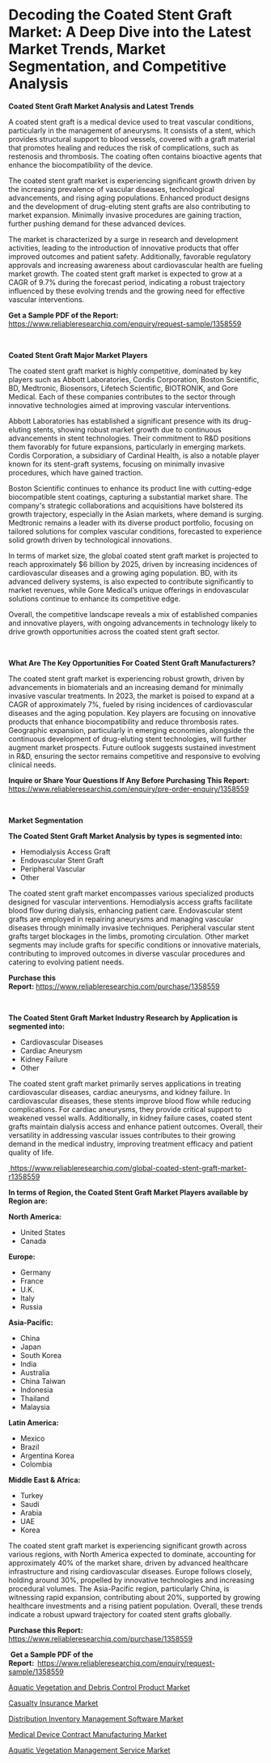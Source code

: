 <p><h1>Decoding the Coated Stent Graft Market: A Deep Dive into the Latest Market Trends, Market Segmentation, and Competitive Analysis</h1></p><p><strong>Coated Stent Graft Market Analysis and Latest Trends</strong></p>
<p><p>A coated stent graft is a medical device used to treat vascular conditions, particularly in the management of aneurysms. It consists of a stent, which provides structural support to blood vessels, covered with a graft material that promotes healing and reduces the risk of complications, such as restenosis and thrombosis. The coating often contains bioactive agents that enhance the biocompatibility of the device.</p><p>The coated stent graft market is experiencing significant growth driven by the increasing prevalence of vascular diseases, technological advancements, and rising aging populations. Enhanced product designs and the development of drug-eluting stent grafts are also contributing to market expansion. Minimally invasive procedures are gaining traction, further pushing demand for these advanced devices.</p><p>The market is characterized by a surge in research and development activities, leading to the introduction of innovative products that offer improved outcomes and patient safety. Additionally, favorable regulatory approvals and increasing awareness about cardiovascular health are fueling market growth. The coated stent graft market is expected to grow at a CAGR of 9.7% during the forecast period, indicating a robust trajectory influenced by these evolving trends and the growing need for effective vascular interventions.</p></p>
<p><strong>Get a Sample PDF of the Report:&nbsp;</strong> <a href="https://www.reliableresearchiq.com/enquiry/request-sample/1358559?utm_campaign=1137&utm_medium=2&utm_source=Github&utm_content=ia&utm_term=05122024&utm_id=coated-stent-graft">https://www.reliableresearchiq.com/enquiry/request-sample/1358559</a></p>
<p>&nbsp;</p>
<p><strong>Coated Stent Graft Major Market Players</strong></p>
<p><p>The coated stent graft market is highly competitive, dominated by key players such as Abbott Laboratories, Cordis Corporation, Boston Scientific, BD, Medtronic, Biosensors, Lifetech Scientific, BIOTRONIK, and Gore Medical. Each of these companies contributes to the sector through innovative technologies aimed at improving vascular interventions.</p><p>Abbott Laboratories has established a significant presence with its drug-eluting stents, showing robust market growth due to continuous advancements in stent technologies. Their commitment to R&D positions them favorably for future expansions, particularly in emerging markets. Cordis Corporation, a subsidiary of Cardinal Health, is also a notable player known for its stent-graft systems, focusing on minimally invasive procedures, which have gained traction.</p><p>Boston Scientific continues to enhance its product line with cutting-edge biocompatible stent coatings, capturing a substantial market share. The company's strategic collaborations and acquisitions have bolstered its growth trajectory, especially in the Asian markets, where demand is surging. Medtronic remains a leader with its diverse product portfolio, focusing on tailored solutions for complex vascular conditions, forecasted to experience solid growth driven by technological innovations.</p><p>In terms of market size, the global coated stent graft market is projected to reach approximately $6 billion by 2025, driven by increasing incidences of cardiovascular diseases and a growing aging population. BD, with its advanced delivery systems, is also expected to contribute significantly to market revenues, while Gore Medical’s unique offerings in endovascular solutions continue to enhance its competitive edge.</p><p>Overall, the competitive landscape reveals a mix of established companies and innovative players, with ongoing advancements in technology likely to drive growth opportunities across the coated stent graft sector.</p></p>
<p>&nbsp;</p>
<p><strong>What Are The Key Opportunities For Coated Stent Graft Manufacturers?</strong></p>
<p><p>The coated stent graft market is experiencing robust growth, driven by advancements in biomaterials and an increasing demand for minimally invasive vascular treatments. In 2023, the market is poised to expand at a CAGR of approximately 7%, fueled by rising incidences of cardiovascular diseases and the aging population. Key players are focusing on innovative products that enhance biocompatibility and reduce thrombosis rates. Geographic expansion, particularly in emerging economies, alongside the continuous development of drug-eluting stent technologies, will further augment market prospects. Future outlook suggests sustained investment in R&D, ensuring the sector remains competitive and responsive to evolving clinical needs.</p></p>
<p><strong>Inquire or Share Your Questions If Any Before Purchasing This Report:</strong> <a href="https://www.reliableresearchiq.com/enquiry/pre-order-enquiry/1358559?utm_campaign=1137&utm_medium=2&utm_source=Github&utm_content=ia&utm_term=05122024&utm_id=coated-stent-graft">https://www.reliableresearchiq.com/enquiry/pre-order-enquiry/1358559</a></p>
<p>&nbsp;</p>
<p><strong>Market Segmentation</strong></p>
<p><strong>The Coated Stent Graft Market Analysis by types is segmented into:</strong></p>
<p><ul><li>Hemodialysis Access Graft</li><li>Endovascular Stent Graft</li><li>Peripheral Vascular</li><li>Other</li></ul></p>
<p><p>The coated stent graft market encompasses various specialized products designed for vascular interventions. Hemodialysis access grafts facilitate blood flow during dialysis, enhancing patient care. Endovascular stent grafts are employed in repairing aneurysms and managing vascular diseases through minimally invasive techniques. Peripheral vascular stent grafts target blockages in the limbs, promoting circulation. Other market segments may include grafts for specific conditions or innovative materials, contributing to improved outcomes in diverse vascular procedures and catering to evolving patient needs.</p></p>
<p><strong>Purchase this Report:&nbsp;</strong><a href="https://www.reliableresearchiq.com/purchase/1358559?utm_campaign=1137&utm_medium=2&utm_source=Github&utm_content=ia&utm_term=05122024&utm_id=coated-stent-graft">https://www.reliableresearchiq.com/purchase/1358559</a></p>
<p>&nbsp;</p>
<p><strong>The Coated Stent Graft Market Industry Research by Application is segmented into:</strong></p>
<p><ul><li>Cardiovascular Diseases</li><li>Cardiac Aneurysm</li><li>Kidney Failure</li><li>Other</li></ul></p>
<p><p>The coated stent graft market primarily serves applications in treating cardiovascular diseases, cardiac aneurysms, and kidney failure. In cardiovascular diseases, these stents improve blood flow while reducing complications. For cardiac aneurysms, they provide critical support to weakened vessel walls. Additionally, in kidney failure cases, coated stent grafts maintain dialysis access and enhance patient outcomes. Overall, their versatility in addressing vascular issues contributes to their growing demand in the medical industry, improving treatment efficacy and patient quality of life.</p></p>
<p><a href="https://www.reliableresearchiq.com/global-coated-stent-graft-market-r1358559?utm_campaign=1137&utm_medium=2&utm_source=Github&utm_content=ia&utm_term=05122024&utm_id=coated-stent-graft">&nbsp;https://www.reliableresearchiq.com/global-coated-stent-graft-market-r1358559</a></p>
<p><strong>In terms of Region, the Coated Stent Graft Market Players available by Region are:</strong></p>
<p>
    <p> <strong> North America: </strong>
        <ul>
            <li>United States</li>
            <li>Canada</li>
        </ul>
        </p> 
    <p> <strong> Europe: </strong>
        <ul>
            <li>Germany</li>
            <li>France</li>
            <li>U.K.</li>
            <li>Italy</li>
            <li>Russia</li>
        </ul>
        </p> 
    <p> <strong> Asia-Pacific: </strong>
        <ul>
            <li>China</li>
            <li>Japan</li>
            <li>South Korea</li>
            <li>India</li>
            <li>Australia</li>
            <li>China Taiwan</li>
            <li>Indonesia</li>
            <li>Thailand</li>
            <li>Malaysia</li>
        </ul>
        </p> 
    <p> <strong> Latin America: </strong>
        <ul>
            <li>Mexico</li>
            <li>Brazil</li>
            <li>Argentina Korea</li>
            <li>Colombia</li>
        </ul>
        </p> 
    <p> <strong> Middle East & Africa: </strong>
        <ul>
            <li>Turkey</li>
            <li>Saudi</li>
            <li>Arabia</li>
            <li>UAE</li>
            <li>Korea</li>
        </ul>
    </p>
    </p>
<p><p>The coated stent graft market is experiencing significant growth across various regions, with North America expected to dominate, accounting for approximately 40% of the market share, driven by advanced healthcare infrastructure and rising cardiovascular diseases. Europe follows closely, holding around 30%, propelled by innovative technologies and increasing procedural volumes. The Asia-Pacific region, particularly China, is witnessing rapid expansion, contributing about 20%, supported by growing healthcare investments and a rising patient population. Overall, these trends indicate a robust upward trajectory for coated stent grafts globally.</p></p>
<p><strong>Purchase this Report: </strong><a href="https://www.reliableresearchiq.com/purchase/1358559?utm_campaign=1137&utm_medium=2&utm_source=Github&utm_content=ia&utm_term=05122024&utm_id=coated-stent-graft">https://www.reliableresearchiq.com/purchase/1358559</a></p>
<p>&nbsp;<strong>Get a Sample PDF of the Report:&nbsp;&nbsp;</strong><a href="https://www.reliableresearchiq.com/enquiry/request-sample/1358559?utm_campaign=1137&utm_medium=2&utm_source=Github&utm_content=ia&utm_term=05122024&utm_id=coated-stent-graft">https://www.reliableresearchiq.com/enquiry/request-sample/1358559</a></p>
<p><strong></strong></p>
<p><p><a href="https://issuu.com/reportprime-2/docs/aquatic-vegetation-and-debris-control-product-mark?utm_campaign=1137&utm_medium=2&utm_source=Github&utm_content=ia&utm_term=05122024&utm_id=coated-stent-graft">Aquatic Vegetation and Debris Control Product Market</a></p><p><a href="https://www.linkedin.com/pulse/compreh-proposis-fbaif?utm_campaign=1137&utm_medium=2&utm_source=Github&utm_content=ia&utm_term=05122024&utm_id=coated-stent-graft">Casualty Insurance Market</a></p><p><a href="https://www.linkedin.com/pulse/distribution-inventory-management-software-market-size-insights-ys1kc?utm_campaign=1137&utm_medium=2&utm_source=Github&utm_content=ia&utm_term=05122024&utm_id=coated-stent-graft">Distribution Inventory Management Software Market</a></p><p><a href="https://www.linkedin.com/pulse/comprehensive-review-medical-device-contract-manufacturing-market-ujegc?utm_campaign=1137&utm_medium=2&utm_source=Github&utm_content=ia&utm_term=05122024&utm_id=coated-stent-graft">Medical Device Contract Manufacturing Market</a></p><p><a href="https://issuu.com/reportprime-2/docs/aquatic-vegetation-management-service-market-size-?utm_campaign=1137&utm_medium=2&utm_source=Github&utm_content=ia&utm_term=05122024&utm_id=coated-stent-graft">Aquatic Vegetation Management Service Market</a></p></p>
